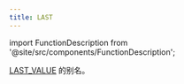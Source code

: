 ```yaml
---
title: LAST
---
```


import FunctionDescription from '@site/src/components/FunctionDescription';

<FunctionDescription description="引入: v1.1.50"/>

[LAST_VALUE](last-value.md) 的别名。